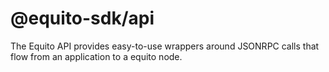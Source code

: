 # @equito-sdk/api

The Equito API provides easy-to-use wrappers around JSONRPC calls that flow from an application to a equito node.
